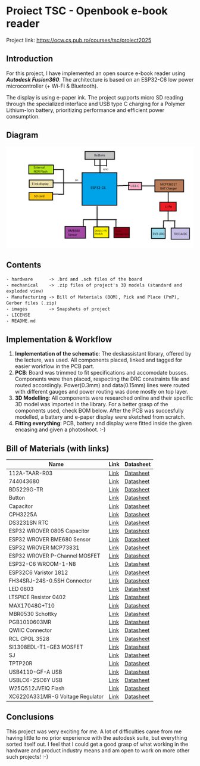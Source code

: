 # Proiect TSC - Openbook e-book reader

Project link: https://ocw.cs.pub.ro/courses/tsc/proiect2025

## Introduction

For this project, I have implemented an open source e-book reader using ***Autodesk Fusion360***.
The architecture is based on an ESP32-C6 low power microcontroller (+ Wi-Fi & Bluetooth).

The display is using e-paper ink. The project supports micro SD reading through the specialized
interface and USB type C charging for a Polymer Lithium-Ion battery, prioritizing performance
and efficient power consumption.

## Diagram
![Diagram](images/schema_bloc.png)

## Contents

```
- hardware      -> .brd and .sch files of the board
- mechanical    -> .zip files of project's 3D models (standard and exploded view)
- Manufacturing -> Bill of Materials (BOM), Pick and Place (PnP), Gerber files (.zip)
- images        -> Snapshots of project
- LICENSE
- README.md
```

## Implementation & Workflow

1. **Implementation of the schematic**: The deskassistant library, offered by the lecture, was used. All components placed, linked and tagged
   for easier workflow in the PCB part.
2. **PCB**: Board was trimmed to fit specifications and accomodate busses. Components were then placed, respecting the DRC constraints file and routed
accordingly. Power(0.3mm) and data(0.15mm) lines were routed with different gauges and power routing was done mostly on top layer.
3. **3D Modelling**: All components were researched online and their specific 3D model was imported in the library. For a better grasp of the components used,
check BOM below. After the PCB was succesfully modelled, a battery and e-paper display were sketched from scratch.
4. **Fitting everything**: PCB, battery and display were fitted inside the given encasing and given a photoshoot. :-)

## Bill of Materials (with links)

| Name                                             | Link                                                                 | Datasheet                                                            |
|--------------------------------------------------|----------------------------------------------------------------------|----------------------------------------------------------------------|
| 112A-TAAR-R03                                    | [Link](https://store.comet.srl.ro/Catalogue/Product/43497/)         | [Datasheet](https://store.comet.bg/download-file.php?id=27596)      |
| 744043680                                  | [Link](https://eu.mouser.com/ProductDetail/Wurth-Elektronik/744043680?qs=PGXP4M47uW6VkZq%252BkzjrHA%3D%3D) | [Datasheet](https://www.we-online.com/components/products/datasheet/744043680.pdf) |
| BD5229G-TR                                       | [Link](https://componentsearchengine.com/part-view/BD5229G-TR/ROHM%20Semiconductor) | [Datasheet](https://datasheet.datasheetarchive.com/originals/distributors/Datasheets_SAMA/f2b9741ef86007909f138d561a359946.pdf) |
| Button                                           | [Link](https://industry.panasonic.com/global/en/products/control/switch/light-touch/number/evqpuj02k) | [Datasheet](https://industry.panasonic.com/global/en/downloads?tab=catalog&small_g_cd=203&part_no=EVQPUJ02K&q=RVZRUFVKMDJLJTdDMTMlN0MyMDMlN0MzNDU5JTdDMSU3QyU3QzIlN0M%3D) |
| Capacitor                                   | [Link](https://componentsearchengine.com/part-view/CC0402MRX5R5BB106/YAGEO) | [Datasheet](https://componentsearchengine.com/Datasheets/2/CC0402MRX5R5BB106.pdf) |
| CPH3225A                                         | [Link](https://www.snapeda.com/parts/CPH3225A/Seiko+Instruments/view-part/?ref=eda) | [Datasheet](https://www.snapeda.com/parts/CPH3225A/Seiko%20Instruments/datasheet/) |
| DS3231SN RTC                                     | [Link](https://www.snapeda.com/parts/DS3231SN%23/Analog+Devices/view-part/?ref=eda) | [Datasheet](https://www.snapeda.com/parts/DS3231SN%23/Analog%20Devices/datasheet/) |
| ESP32 WROVER 0805 Capacitor                      | [Link](https://ro.mouser.com/ProductDetail/KYOCERA-AVX/SD0805S020S1R0?qs=jCA%252BPfw4LHbpkAoSnwrdjw%3D%3D) | [Datasheet](https://ro.mouser.com/datasheet/2/40/schottky-3165252.pdf) |
| ESP32 WROVER BME680 Sensor                       | [Link](https://www.snapeda.com/parts/BME680/Bosch/view-part/?welcome=home) | [Datasheet](https://www.snapeda.com/parts/BME680/Bosch%20Sensortec/datasheet/) |
| ESP32 WROVER MCP73831           | [Link](https://eu.mouser.com/ProductDetail/Microchip-Technology/MCP73831T-2ACI-OT?qs=yUQqVecv4qvbBQBGbHx0Mw%3D%3D) | [Datasheet](https://eu.mouser.com/datasheet/2/268/MCP73831_Family_Data_Sheet_DS20001984H-3441711.pdf) |
| ESP32 WROVER P-Channel MOSFET                    | [Link](https://componentsearchengine.com/part-view/DMG2305UX-7/Diodes%20Incorporated) | [Datasheet](https://www.diodes.com//assets/Datasheets/DMG2305UX.pdf) |
| ESP32-C6 WROOM-1-N8                              | [Link](https://www.snapeda.com/parts/ESP32-C6-WROOM-1-N8/Espressif+Systems/view-part/?ref=eda) | [Datasheet](https://www.snapeda.com/parts/ESP32-C6-WROOM-1-N8/Espressif%20Systems/datasheet/) |
| ESP32C6 Varistor 1812                            | [Link](https://ro.mouser.com/ProductDetail/EPCOS-TDK/B72520T0350K062?qs=dEfas%2FXlABIszF52uu7vrg%3D%3D) | [Datasheet](https://www.tdk-electronics.tdk.com/inf/75/db/CTVS_14/Surge_protection_series.pdf) |
| FH34SRJ-24S-0.5SH Connector                      | [Link](https://componentsearchengine.com/part-view/FH34SRJ-24S-0.5SH(99)/Hirose) | [Datasheet](https://www.hirose.com/en/product/document?clcode=CL0580-1255-6-99&productname=FH34SRJ-24S-0.5SH(99)&series=FH34SRJ&documenttype=2DDrawing&lang=en&documentid=0000990903) |
| LED 0603                                    | [Link](https://www.snapeda.com/parts/KP-1608SURCK/Kingbright/view-part/?ref=search&t=LED%200603) | [Datasheet](https://www.snapeda.com/parts/KP-1608SURCK/Kingbright/datasheet/) |
| LTSPICE Resistor 0402                            | [Link](https://componentsearchengine.com/part-view/R0402%201%25%20100%20K%20(RC0402FR-07100KL)/YAGEO) | [Datasheet](https://www.yageo.com/upload/media/product/products/datasheet/rchip/PYu-RC_Group_51_RoHS_L_12.pdf) |
| MAX17048G+T10                 | [Link](https://www.snapeda.com/parts/MAX17048G+T10/Analog+Devices/view-part/?ref=eda) | [Datasheet](https://www.snapeda.com/parts/MAX17048G+T10/Analog%20Devices/datasheet/) |
| MBR0530 Schottky                           | [Link](https://www.snapeda.com/parts/MBR0530/Onsemi/view-part/?ref=eda) | [Datasheet](https://www.snapeda.com/parts/MBR0530/ON%20Semiconductor/datasheet/) |
| PGB1010603MR                            | [Link](https://www.snapeda.com/parts/PGB1010603MR/Littelfuse/view-part/?ref=eda) | [Datasheet](https://www.snapeda.com/parts/PGB1010603MR/Littelfuse%20Inc./datasheet/) |
| QWIIC Connector                                  | [Link](https://eu.mouser.com/ProductDetail/Adafruit/4208?qs=PzGy0jfpSMtbScLbr0L5dw%3D%3D) | [Datasheet](https://www.youtube.com/watch?v=dQw4w9WgXcQ) |
| RCL CPOL 3528                                    | [Link](https://www.snapeda.com/parts/TAJB475K025RNJ/AVX/view-part/?ref=dk&t=capacitor%203528&con_ref=None) | [Datasheet](https://s3.amazonaws.com/snapeda/datasheet/TAJB475K025RNJ_AVX.pdf) |
| SI1308EDL-T1-GE3 MOSFET                          | [Link](https://www.snapeda.com/parts/SI1308EDL-T1-GE3/Vishay+Siliconix/view-part/?ref=eda) | [Datasheet](https://www.youtube.com/watch?v=dQw4w9WgXcQ) |
| SJ                                               | [Link](https://grabcad.com/library/solder-jumpers-1)                 | [Datasheet](https://www.youtube.com/watch?v=dQw4w9WgXcQ)             |
| TPTP20R                                          | [Link](https://easyeda.com/component/7524403feb2642ac9f9f26dfb93ceacf) | [Datasheet](https://easyeda.com/component/7524403feb2642ac9f9f26dfb93ceacf) |
| USB4110-GF-A USB                             | [Link](https://componentsearchengine.com/part-view/USB4110-GF-A/GCT%20(GLOBAL%20CONNECTOR%20TECHNOLOGY)) | [Datasheet](https://gct.co/files/drawings/usb4110.pdf)             |
| USBLC6-2SC6Y USB                | [Link](https://www.snapeda.com/parts/USBLC6-2SC6Y/STMicroelectronics/view-part/?ref=eda) | [Datasheet](https://www.snapeda.com/parts/USBLC6-2SC6Y/STMicroelectronics/datasheet/) |
| W25Q512JVEIQ Flash                      | [Link](https://www.snapeda.com/parts/W25Q512JVEIQ/Winbond+Electronics/view-part/?ref=eda) | [Datasheet](https://www.snapeda.com/parts/W25Q512JVEIQ/Winbond%20Electronics/datasheet/) |
| XC6220A331MR-G Voltage Regulator                 | [Link](https://componentsearchengine.com/part-view/XC6220A331MR-G/Torex) | [Datasheet](https://product.torexsemi.com/system/files/series/xc6220.pdf) |

## Conclusions

This project was very exciting for me. A lot of difficulties came from me having little to no prior experience with the autodesk suite, but everything sorted
itself out. I feel that I could get a good grasp of what working in the hardware and product industry means and am open to work on more other such projects! :-)
